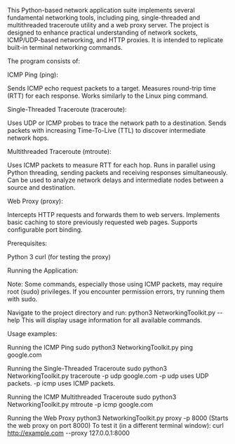 This Python-based network application suite implements several fundamental networking tools, including ping, single-threaded and multithreaded traceroute utility and a web proxy server. The project is designed to enhance practical understanding of network sockets, ICMP/UDP-based networking, and HTTP proxies. It is intended to replicate built-in terminal networking commands.

The program consists of:

ICMP Ping (ping):

Sends ICMP echo request packets to a target.
Measures round-trip time (RTT) for each response.
Works similarly to the Linux ping command.

Single-Threaded Traceroute (traceroute): 

Uses UDP or ICMP probes to trace the network path to a destination.
Sends packets with increasing Time-To-Live (TTL) to discover intermediate network hops.

Multithreaded Traceroute (mtroute): 

Uses ICMP packets to measure RTT for each hop.
Runs in parallel using Python threading, sending packets and receiving responses simultaneously.
Can be used to analyze network delays and intermediate nodes between a source and destination.

Web Proxy (proxy): 

Intercepts HTTP requests and forwards them to web servers.
Implements basic caching to store previously requested web pages.
Supports configurable port binding.


Prerequisites:

Python 3
curl (for testing the proxy)

Running the Application:

Note: Some commands, especially those using ICMP packets, may require root (sudo) privileges. If you encounter permission errors, try running them with sudo.

Navigate to the project directory and run:
python3 NetworkingToolkit.py --help
This will display usage information for all available commands.

Usage examples:

Running the ICMP Ping
sudo python3 NetworkingToolkit.py ping google.com

Running the Single-Threaded Traceroute
sudo python3 NetworkingToolkit.py traceroute -p udp google.com
-p udp uses UDP packets.
-p icmp uses ICMP packets. 

Running the ICMP Multithreaded Traceroute
sudo python3 NetworkingToolkit.py mtroute -p icmp google.com

Running the Web Proxy
python3 NetworkingToolkit.py proxy -p 8000
(Starts the web proxy on port 8000)
To test it (in a different terminal window):
curl http://example.com --proxy 127.0.0.1:8000

